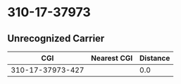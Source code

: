 # 310-17-37973
## Unrecognized Carrier


| CGI | Nearest CGI | Distance |
|-----|-------------|----------|
| 310-17-37973-427 |  | 0.0 |

